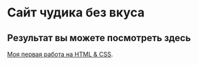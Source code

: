 # Сайт чудика без вкуса
## Результат вы можете посмотреть здесь
[Моя первая работа на HTML & CSS]([https://duckduckgo.com](https://boo4er-firedev.github.io/resume/)).
